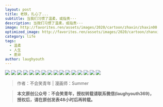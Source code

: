 ```yaml
---
layout: post
title: 老铁，扎心了...
subtitle: 当我们习惯了温柔，或指责···
description: 当我们习惯了温柔，或指责···
image: http://favorites.ren/assets/images/2020/cartoon/zhaxin/zhaxin00.jpg
optimized_image: http://favorites.ren/assets/images/2020/cartoon/zhanxin/zhaxin00.jpg
category: life
tags:
  - 温柔
  - 人生
  - 差异
author: laughyouth
---
```


![](http://favorites.ren/assets/images/2020/cartoon/zhaxin/zhaxin01.jpg)
![](http://favorites.ren/assets/images/2020/cartoon/zhaxin/zhaxin02.jpg)
![](http://favorites.ren/assets/images/2020/cartoon/zhaxin/zhaxin03.jpg)
![](http://favorites.ren/assets/images/2020/cartoon/zhaxin/zhaxin04.jpg)
![](http://favorites.ren/assets/images/2020/cartoon/zhaxin/zhaxin05.jpg)
![](http://favorites.ren/assets/images/2020/cartoon/zhaxin/zhaxin06.jpg)
![](http://favorites.ren/assets/images/2020/cartoon/zhaxin/zhaxin07.jpg)
![](http://favorites.ren/assets/images/2020/cartoon/zhaxin/zhaxin08.jpg)
![](http://favorites.ren/assets/images/2020/cartoon/zhaxin/zhaxin09.jpg)
![](http://favorites.ren/assets/images/2020/cartoon/zhaxin/zhaxin10.jpg)
![](http://favorites.ren/assets/images/2020/cartoon/zhaxin/zhaxin11.jpg)
![](http://favorites.ren/assets/images/2020/cartoon/zhaxin/zhaxin12.jpg)
![](http://favorites.ren/assets/images/2020/cartoon/zhaxin/zhaxin13.jpg)
![](http://favorites.ren/assets/images/2020/cartoon/zhaxin/zhaxin14.jpg)
![](http://favorites.ren/assets/images/2020/cartoon/zhaxin/zhaxin15.jpg)
![](http://favorites.ren/assets/images/2020/cartoon/zhaxin/zhaxin16.jpg)


>作者：不会笑青年 | 漫画师：Summer

>**本文原创公众号：不会笑青年，授权转载请联系微信(laughyouth369)，授权后，请在原创发表48小时后再转载。**


